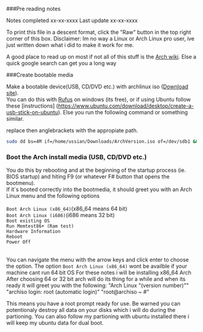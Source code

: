 ###Pre reading notes

Notes completed xx-xx-xxxx
Last update xx-xx-xxxx

To print this file in a descent format, click the "Raw" button in the top right corner of this box.
Disclaimer: Im no way a Linux or Arch Linux pro user, ive just written down what i did to make it work for me.


A good place to read up on most if not all of this stuff is the [Arch wiki](https://wiki.archlinux.org/).
Else a quick google search can get you a long way

###Create bootable media

Make a bootable device(USB, CD/DVD etc.) with archlinux iso ([Download site](https://www.archlinux.org/download/)). <BR>
You can do this with [Rufus](https://rufus.akeo.ie/) on windows (its free), or if using Ubuntu follow these [instructions] (https://www.ubuntu.com/download/desktop/create-a-usb-stick-on-ubuntu).
Else you run the following command or something similar.

replace then anglebrackets <something> with the appropiate path.
```bash
sudo dd bs=4M if=/home/ussian/Downloads/ArchVersion.iso of=/dev/sdb1 && sync
```
### Boot the Arch install media (USB, CD/DVD etc.) <BR>
You do this by rebooting and at the beginning of the startup process (ie. BIOS startup) and hiting F9 (or whatever F# button that opens the bootmenu). <BR>
If it´s booted correctly into the bootmedia, it should greet you with an Arch Linux menu and the following options <BR><BR>
    `Boot Arch Linux (x86_64)`(x86_64 means 64 bit) <BR>
    `Boot Arch Linux (i686)`(i686 means 32 bit)<BR>
    `Boot existing OS` <BR>
    `Run Memtest86+ (Ram test)` <BR>
    `Hardware Information` <BR>
    `Reboot` <BR>
    `Power Off` <BR><BR>
    
You can navigate the menu with the arrow keys and click enter to choose the option.
The option `Boot Arch Linux (x86_64)` wont be availble if your machine cant run 64 bit OS 
For these notes i will be installing x86_64 Arch
After choosing 64 or 32 bit arch will do its thing for a while and when its ready it will greet you with the following:
    "Arch Linux "(version number)""
     "archiso login: root (automatic login)"
    "root@archiso ~ #"

This means you have a root prompt ready for use. Be warned you can potentionaly destroy all data on your disks which i will do during the partioning. You can also follow my partioning with ubuntu installed there i will keep my ubuntu data for dual boot.
